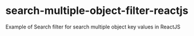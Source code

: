 # search-multiple-object-filter-reactjs
Example of Search filter for search multiple object key values in ReactJS
